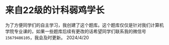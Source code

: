 # 来自22级的计科弱鸡学长

为了方便同学们的自主学习，我创建了这个题库。这个题库仅仅是针对我们计算机学院专业课的，如果一些题库后续有更改的话希望同学们联系我的微信号`15679486105`，我会及时更新。
                                                                                                                                                                                                                                                                                                                                                                                                                                                                                                                                 2024/4/20
